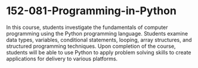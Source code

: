 # 152-081-Programming-in-Python
In this course, students investigate the fundamentals of computer programming using the Python programming language. Students examine data types, variables, conditional statements, looping, array structures, and structured programming techniques. Upon completion of the course, students will be able to use Python to apply problem solving skills to create applications for delivery to various platforms.
